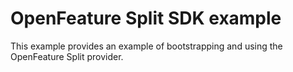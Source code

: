 # OpenFeature Split SDK example

This example provides an example of bootstrapping and using the OpenFeature Split provider.
